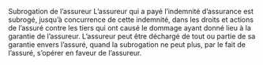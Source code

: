Subrogation de l’assureur
L’assureur qui a payé l’indemnité d’assurance est subrogé, jusqu’à concurrence de cette indemnité, dans les droits et actions de l’assuré contre les tiers qui ont causé le dommage ayant donné lieu à la garantie de l’assureur.
L’assureur peut être déchargé de tout ou partie de sa garantie envers l’assuré, quand la subrogation ne peut plus, par le fait de l’assuré, s’opérer en faveur de l’assureur.